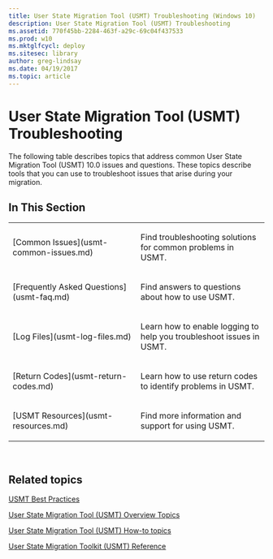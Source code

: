 ```yaml
---
title: User State Migration Tool (USMT) Troubleshooting (Windows 10)
description: User State Migration Tool (USMT) Troubleshooting
ms.assetid: 770f45bb-2284-463f-a29c-69c04f437533
ms.prod: w10
ms.mktglfcycl: deploy
ms.sitesec: library
author: greg-lindsay
ms.date: 04/19/2017
ms.topic: article
---
```


# User State Migration Tool (USMT) Troubleshooting


The following table describes topics that address common User State Migration Tool (USMT) 10.0 issues and questions. These topics describe tools that you can use to troubleshoot issues that arise during your migration.

## In This Section


<table>
<colgroup>
<col width="50%" />
<col width="50%" />
</colgroup>
<tbody>
<tr class="odd">
<td align="left"><p>[Common Issues](usmt-common-issues.md)</p></td>
<td align="left"><p>Find troubleshooting solutions for common problems in USMT.</p></td>
</tr>
<tr class="even">
<td align="left"><p>[Frequently Asked Questions](usmt-faq.md)</p></td>
<td align="left"><p>Find answers to questions about how to use USMT.</p></td>
</tr>
<tr class="odd">
<td align="left"><p>[Log Files](usmt-log-files.md)</p></td>
<td align="left"><p>Learn how to enable logging to help you troubleshoot issues in USMT.</p></td>
</tr>
<tr class="even">
<td align="left"><p>[Return Codes](usmt-return-codes.md)</p></td>
<td align="left"><p>Learn how to use return codes to identify problems in USMT.</p></td>
</tr>
<tr class="odd">
<td align="left"><p>[USMT Resources](usmt-resources.md)</p></td>
<td align="left"><p>Find more information and support for using USMT.</p></td>
</tr>
</tbody>
</table>

 

## Related topics


[USMT Best Practices](usmt-best-practices.md)

[User State Migration Tool (USMT) Overview Topics](usmt-topics.md)

[User State Migration Tool (USMT) How-to topics](usmt-how-to.md)

[User State Migration Toolkit (USMT) Reference](usmt-reference.md)

 

 





